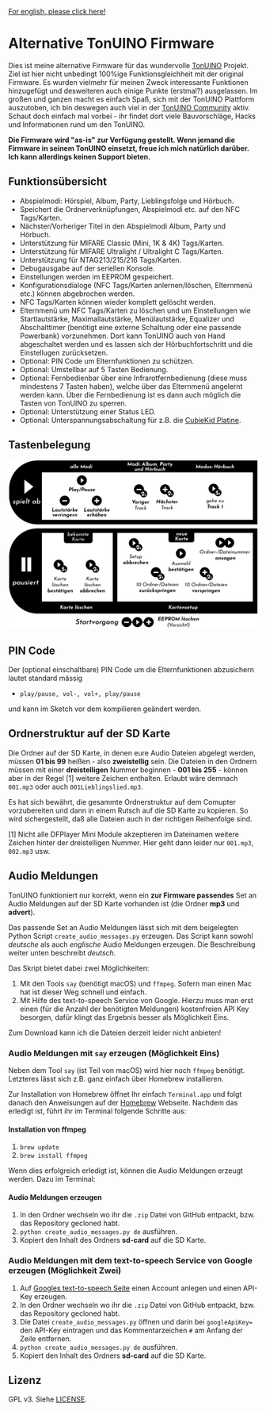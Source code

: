 [For english, please click here!](README_EN.md)

Alternative TonUINO Firmware
============================

Dies ist meine alternative Firmware für das wundervolle [TonUINO](https://www.voss.earth/tonuino/) Projekt. Ziel ist hier nicht unbedingt 100%ige Funktionsgleichheit mit der original Firmware. Es wurden vielmehr für meinen Zweck interessante Funktionen hinzugefügt und desweiteren auch einige Punkte (erstmal?) ausgelassen. Im großen und ganzen macht es einfach Spaß, sich mit der TonUINO Plattform auszutoben, ich bin deswegen auch viel in der [TonUINO Community](https://discourse.voss.earth/) aktiv. Schaut doch einfach mal vorbei - ihr findet dort viele Bauvorschläge, Hacks und Informationen rund um den TonUINO.

**Die Firmware wird "as-is" zur Verfügung gestellt. Wenn jemand die Firmware in seinem TonUINO einsetzt, freue ich mich natürlich darüber. Ich kann allerdings keinen Support bieten.**

## Funktionsübersicht

- Abspielmodi: Hörspiel, Album, Party, Lieblingsfolge und Hörbuch.
- Speichert die Ordnerverknüpfungen, Abspielmodi etc. auf den NFC Tags/Karten.
- Nächster/Vorheriger Titel in den Abspielmodi Album, Party und Hörbuch.
- Unterstützung für MIFARE Classic (Mini, 1K & 4K) Tags/Karten.
- Unterstützung für MIFARE Ultralight / Ultralight C Tags/Karten.
- Unterstützung für NTAG213/215/216 Tags/Karten.
- Debugausgabe auf der seriellen Konsole.
- Einstellungen werden im EEPROM gespeichert.
- Konfigurationsdialoge (NFC Tags/Karten anlernen/löschen, Elternmenü etc.) können abgebrochen werden.
- NFC Tags/Karten können wieder komplett gelöscht werden.
- Elternmenü um NFC Tags/Karten zu löschen und um Einstellungen wie Startlautstärke, Maximallautstärke, Menülautstärke, Equalizer und Abschalttimer (benötigt eine externe Schaltung oder eine passende Powerbank) vorzunehmen. Dort kann TonUINO auch von Hand abgeschaltet werden und es lassen sich der Hörbuchfortschritt und die Einstellugen zurücksetzen.
- Optional: PIN Code um Elternfunktionen zu schützen.
- Optional: Umstellbar auf 5 Tasten Bedienung.
- Optional: Fernbedienbar über eine Infrarotfernbedienung (diese muss mindestens 7 Tasten haben), welche über das Elternmenü angelernt werden kann. Über die Fernbedienung ist es dann auch möglich die Tasten von TonUINO zu sperren.
- Optional: Unterstützung einer Status LED.
- Optional: Unterspannungsabschaltung für z.B. die [CubieKid Platine](https://www.thingiverse.com/thing:3148200).

## Tastenbelegung

![Tastenbelegung](usage_cheat_sheet_de.png)

## PIN Code

Der (optional einschaltbare) PIN Code um die Elternfunktionen abzusichern lautet standard mässig

* `play/pause, vol-, vol+, play/pause`

und kann im Sketch vor dem kompilieren geändert werden.

## Ordnerstruktur auf der SD Karte

Die Ordner auf der SD Karte, in denen eure Audio Dateien abgelegt werden, müssen **01 bis 99** heißen - also **zweistellig** sein. Die Dateien in den Ordnern müssen mit einer **dreistelligen** Nummer beginnen - **001 bis 255** - können aber in der Regel [1] weitere Zeichen enthalten. Erlaubt wäre demnach `001.mp3` oder auch `001Lieblingslied.mp3`.

Es hat sich bewährt, die gesammte Ordnerstruktur auf dem Comupter vorzubereiten und dann in einem Rutsch auf die SD Karte zu kopieren. So wird sichergestellt, daß alle Dateien auch in der richtigen Reihenfolge sind.

[1] Nicht alle DFPlayer Mini Module akzeptieren im Dateinamen weitere Zeichen hinter der dreistelligen Nummer. Hier geht dann leider nur `001.mp3`, `002.mp3` usw.

## Audio Meldungen

TonUINO funktioniert nur korrekt, wenn ein **zur Firmware passendes** Set an Audio Meldungen auf der SD Karte vorhanden ist (die Ordner **mp3** und **advert**).

Das passende Set an Audio Meldungen lässt sich mit dem beigelegten Python Script `create_audio_messages.py` erzeugen. Das Script kann sowohl *deutsche* als auch *englische* Audio Meldungen erzeugen. Die Beschreibung weiter unten beschreibt *deutsch*.

Das Skript bietet dabei zwei Möglichkeiten:

  1. Mit den Tools `say` (benötigt macOS) und `ffmpeg`. Sofern man einen Mac hat ist dieser Weg schnell und einfach.
  2. Mit Hilfe des text-to-speech Service von Google. Hierzu muss man erst einen (für die Anzahl der benötigten Meldungen) kostenfreien API Key besorgen, dafür klingt das Ergebnis besser als Möglichkeit Eins.

Zum Download kann ich die Dateien derzeit leider nicht anbieten!

### Audio Meldungen mit `say` erzeugen (Möglichkeit Eins)

Neben dem Tool `say` (ist Teil von macOS) wird hier noch `ffmpeg` benötigt. Letzteres lässt sich z.B. ganz einfach über Homebrew installieren.

Zur Installation von Homebrew öffnet Ihr einfach `Terminal.app` und folgt danach den Anweisungen auf der [Homebrew](https://brew.sh) Webseite. Nachdem das erledigt ist, führt ihr im Terminal folgende Schritte aus:

#### Installation von ffmpeg

1. `brew update`
2. `brew install ffmpeg`

Wenn dies erfolgreich erledigt ist, können die Audio Meldungen erzeugt werden. Dazu im Terminal:

#### Audio Meldungen erzeugen

1. In den Ordner wechseln wo ihr die `.zip` Datei von GitHub entpackt, bzw. das Repository gecloned habt.
2. `python create_audio_messages.py de` ausführen.
3. Kopiert den Inhalt des Ordners **sd-card** auf die SD Karte.

### Audio Meldungen mit dem text-to-speech Service von Google erzeugen (Möglichkeit Zwei)

1. Auf [Googles text-to-speech Seite](https://cloud.google.com/text-to-speech/) einen Account anlegen und einen API-Key erzeugen.
2. In den Ordner wechseln wo ihr die `.zip` Datei von GitHub entpackt, bzw. das Repository gecloned habt.
3. Die Datei `create_audio_messages.py` öffnen und darin bei `googleApiKey=` den API-Key eintragen und das Kommentarzeichen `#` am Anfang der Zeile entfernen.
4. `python create_audio_messages.py de` ausführen.
5. Kopiert den Inhalt des Ordners **sd-card** auf die SD Karte.

## Lizenz

GPL v3. Siehe [LICENSE](../LICENSE.md).